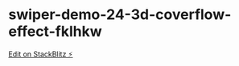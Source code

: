 # swiper-demo-24-3d-coverflow-effect-fklhkw

[Edit on StackBlitz ⚡️](https://stackblitz.com/edit/swiper-demo-24-3d-coverflow-effect-fklhkw)